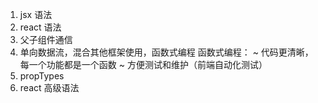 1. jsx 语法
2. react 语法
3. 父子组件通信
4. 单向数据流，混合其他框架使用，函数式编程
函数式编程：
 ~ 代码更清晰，每一个功能都是一个函数
 ~ 方便测试和维护（前端自动化测试）
5. propTypes
6. react 高级语法
